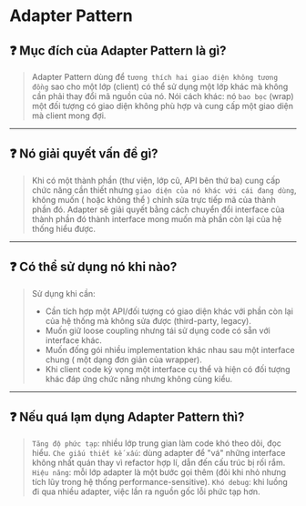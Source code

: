# Adapter Pattern

## ❓ Mục đích của Adapter Pattern là gì?

> Adapter Pattern dùng để `tương thích hai giao diện không tương đồng` sao cho một lớp (client) có thể sử dụng một lớp khác mà không cần phải thay đổi mã nguồn của nó. Nói cách khác: nó `bao bọc` (wrap) một đối tượng có giao diện không phù hợp và cung cấp một giao diện mà client mong đợi.

---

## ❓ Nó giải quyết vấn đề gì?

> Khi có một thành phần (thư viện, lớp cũ, API bên thứ ba) cung cấp chức năng cần thiết nhưng `giao diện của nó khác với cái đang dùng`, không muốn ( hoặc không thể ) chỉnh sửa trực tiếp mã của thành phần đó. Adapter sẽ giải quyết bằng cách chuyển đổi interface của thành phần đó thành interface mong muốn mà phần còn lại của hệ thống hiểu được.

---

## ❓ Có thể sử dụng nó khi nào?

> Sử dụng khi cần:
>
> - Cần tích hợp một API/đối tượng có giao diện khác với phần còn lại của hệ thống mà không sửa được (third-party, legacy).
> - Muốn giữ loose coupling nhưng tái sử dụng code có sẵn với interface khác.
> - Muốn đống gói nhiều implementation khác nhau sau một interface chung ( một dạng đơn giản của wrapper).
> - Khi client code kỳ vọng một interface cụ thể và hiện có đối tượng khác đáp ứng chức năng nhưng không cùng kiểu.

---

## ❓ Nếu quá lạm dụng Adapter Pattern thì?

> `Tăng độ phức tạp`: nhiều lớp trung gian làm code khó theo dõi, đọc hiểu.
> `Che giấu thiết kế xấu`: dùng adapter để "vá" những interface không nhất quán thay vì refactor hợp lí, dẫn đến cấu trúc bị rối rắm.
> `Hiệu năng`: mỗi lớp adapter là một bước gọi thêm (đôi khi nhỏ nhưng tích lũy trong hệ thống performance-sensitive).
> `Khó debug`: khi luồng đi qua nhiều adapter, việc lần ra nguồn gốc lỗi phức tạp hơn.
